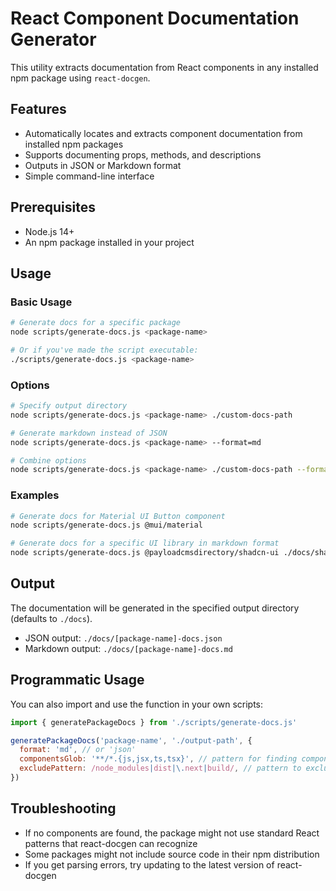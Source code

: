 # React Component Documentation Generator

This utility extracts documentation from React components in any installed npm package using `react-docgen`.

## Features

- Automatically locates and extracts component documentation from installed npm packages
- Supports documenting props, methods, and descriptions
- Outputs in JSON or Markdown format
- Simple command-line interface

## Prerequisites

- Node.js 14+
- An npm package installed in your project

## Usage

### Basic Usage

```bash
# Generate docs for a specific package
node scripts/generate-docs.js <package-name>

# Or if you've made the script executable:
./scripts/generate-docs.js <package-name>
```

### Options

```bash
# Specify output directory
node scripts/generate-docs.js <package-name> ./custom-docs-path

# Generate markdown instead of JSON
node scripts/generate-docs.js <package-name> --format=md

# Combine options
node scripts/generate-docs.js <package-name> ./custom-docs-path --format=md
```

### Examples

```bash
# Generate docs for Material UI Button component
node scripts/generate-docs.js @mui/material

# Generate docs for a specific UI library in markdown format
node scripts/generate-docs.js @payloadcmsdirectory/shadcn-ui ./docs/shadcn --format=md
```

## Output

The documentation will be generated in the specified output directory (defaults to `./docs`).

- JSON output: `./docs/[package-name]-docs.json`
- Markdown output: `./docs/[package-name]-docs.md`

## Programmatic Usage

You can also import and use the function in your own scripts:

```javascript
import { generatePackageDocs } from './scripts/generate-docs.js'

generatePackageDocs('package-name', './output-path', {
  format: 'md', // or 'json'
  componentsGlob: '**/*.{js,jsx,ts,tsx}', // pattern for finding component files
  excludePattern: /node_modules|dist|\.next|build/, // pattern to exclude
})
```

## Troubleshooting

- If no components are found, the package might not use standard React patterns that react-docgen can recognize
- Some packages might not include source code in their npm distribution
- If you get parsing errors, try updating to the latest version of react-docgen
